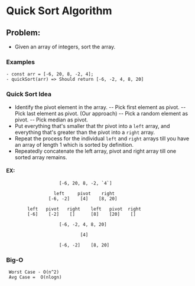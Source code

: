 # Quick Sort Algorithm

## Problem:

- Given an array of integers, sort the array.

### Examples

    - const arr = [-6, 20, 8, -2, 4];
    - quickSort(arr) => Should return [-6, -2, 4, 8, 20]

### Quick Sort Idea

- Identify the pivot element in the array.
  -- Pick first element as pivot.
  -- Pick last element as pivot. (Our approach)
  -- Pick a random element as pivot.
  -- Pick median as pivot.
- Put everything that's smaller that thr pivot into a `left` array,
  and everything that's greater than the pivot into a `right` array.
- Repeat the process for the individual `left` and `right` arrays
  till you have an array of length 1 which is sorted by definition.
- Repeatedly concatenate the left array, pivot and right array
  till one sorted array remains.

#### EX:

                        [-6, 20, 8, -2, `4`]

                      left     pivot    right
                    [-6, -2]    [4]    [8, 20]

            left   pivot   right    left   pivot  right
            [-6]    [-2]    []      [8]    [20]    []

                        [-6, -2, 4, 8, 20]

                                [4]

                        [-6, -2]    [8, 20]

### Big-O

     Worst Case - O(n^2)
     Avg Case =  O(nlogn)
